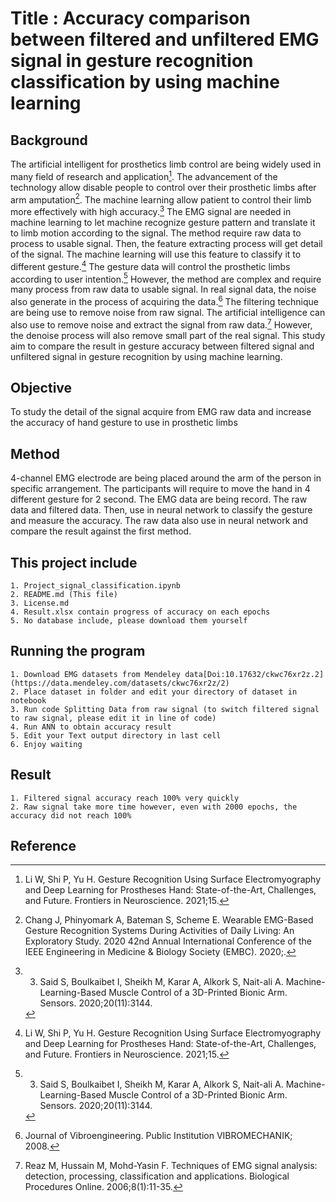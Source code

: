 # Title : Accuracy comparison between filtered and unfiltered EMG signal in gesture recognition classification by using machine learning

## Background
The artificial intelligent for prosthetics limb control are being widely used in many field of research and application[^2].
The advancement of the technology allow disable people to control over their prosthetic limbs after arm amputation[^1].
The machine learning allow patient to control their limb more effectively with high accuracy.[^3] 
The EMG signal are needed in machine learning to let machine recognize gesture pattern and translate it to limb motion according to the signal. 
The method require raw data to process to usable signal. Then, the feature extracting process will get detail of the signal. 
The machine learning will use this feature to classify it to different gesture.[^2] The gesture data will control the prosthetic limbs 
according to user intention.[^3] However, the method are complex and require many process from raw data to usable signal. In real signal data, 
the noise also generate in the process of acquiring the data.[^5] The filtering technique are being use to remove noise from raw signal. 
The artificial intelligence can also use to remove noise and extract the signal from raw data.[^4] However, the denoise process will 
also remove small part of the real signal. This study aim to compare the result in gesture accuracy between filtered signal and unfiltered 
signal in gesture recognition by using machine learning.

## Objective
To study the detail of the signal acquire from EMG raw data and increase the accuracy of hand gesture to use in prosthetic limbs

## Method
4-channel EMG electrode are being placed around the arm of the person in specific arrangement. The participants will require to move the hand in 4 different gesture for 2 second. The EMG data are being record. The raw data and filtered data. Then, use in neural network to classify the gesture and measure the accuracy. The raw data also use in neural network and compare the result against the first method.

## This project include
	1. Project_signal_classification.ipynb
	2. README.md (This file)
	3. License.md
	4. Result.xlsx contain progress of accuracy on each epochs
	5. No database include, please download them yourself

## Running the program
	1. Download EMG datasets from Mendeley data[Doi:10.17632/ckwc76xr2z.2](https://data.mendeley.com/datasets/ckwc76xr2z/2)
	2. Place dataset in folder and edit your directory of dataset in notebook
	3. Run code Splitting Data from raw signal (to switch filtered signal to raw signal, please edit it in line of code)
	4. Run ANN to obtain accuracy result
	5. Edit your Text output directory in last cell
	6. Enjoy waiting
	
## Result
	1. Filtered signal accuracy reach 100% very quickly
	2. Raw signal take more time however, even with 2000 epochs, the accuracy did not reach 100%
	
## Reference
[^1]: Chang J, Phinyomark A, Bateman S, Scheme E. Wearable EMG-Based Gesture Recognition Systems During Activities of Daily Living: An Exploratory Study. 2020 42nd Annual International Conference of the IEEE Engineering in Medicine & Biology Society (EMBC). 2020;.
[^2]: Li W, Shi P, Yu H. Gesture Recognition Using Surface Electromyography and Deep Learning for Prostheses Hand: State-of-the-Art, Challenges, and Future. Frontiers in Neuroscience. 2021;15.
[^3]: 3. Said S, Boulkaibet I, Sheikh M, Karar A, Alkork S, Nait-ali A. Machine-Learning-Based Muscle Control of a 3D-Printed Bionic Arm. Sensors. 2020;20(11):3144.
[^4]: Reaz M, Hussain M, Mohd-Yasin F. Techniques of EMG signal analysis: detection, processing, classification and applications. Biological Procedures Online. 2006;8(1):11-35.
[^5]: Journal of Vibroengineering. Public Institution VIBROMECHANIK; 2008.
